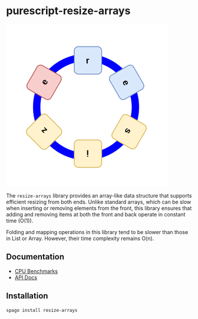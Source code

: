 # purescript-resize-arrays

![logo](docs/logo.svg)


The `resize-arrays` library provides an array-like data structure that supports efficient resizing from both ends. Unlike standard arrays, which can be slow when inserting or removing elements from the front, this library ensures that adding and removing items at both the front and back operate in constant time (O(1)). 

Folding and mapping operations in this library tend to be slower than those in List or Array. However, their time complexity remains O(n).

## Documentation

- [CPU Benchmarks](https://m-bock.github.io/purescript-resize-arrays/benchmarks.html)
- [API Docs](https://pursuit.purescript.org/packages/purescript-resize-arrays)

## Installation

```bash
spago install resize-arrays
```